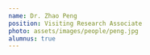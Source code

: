 ```yaml
---
name: Dr. Zhao Peng
position: Visiting Research Associate
photo: assets/images/people/peng.jpg
alumnus: true
---
```

